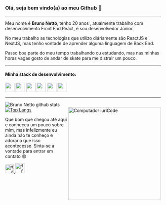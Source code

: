 ### Olá, seja bem vindo(a) ao meu Github  👋

----

Meu nome é **Bruno Netto**, tenho 20 anos , atualmente trabalho com desenvolvimento Front End React, e sou desenvolvedor Júnior.

No meu trabalho as tecnologias que utilizo diáriamente são ReactJS e NextJS, mas tenho vontade de aprender alguma linguagem de Back End.

Passo boa parte do meu tempo trabalhando ou estudando, mas nas minhas horas vagas gosto de andar de skate para me distrair um pouco.

----

#### Minha stack de desenvolvimento: 
<!-- <code><img height="32" src="https://raw.githubusercontent.com/github/explore/80688e429a7d4ef2fca1e82350fe8e3517d3494d/topics/html/html.png" alt="HTML5"/></code>
<code><img height="32" src="https://raw.githubusercontent.com/github/explore/80688e429a7d4ef2fca1e82350fe8e3517d3494d/topics/css/css.png" alt="CSS"/></code>
<code><img height="32" src="https://raw.githubusercontent.com/github/explore/80688e429a7d4ef2fca1e82350fe8e3517d3494d/topics/javascript/javascript.png"></code>
<code><img height="32" src="https://raw.githubusercontent.com/github/explore/80688e429a7d4ef2fca1e82350fe8e3517d3494d/topics/react/react.png"></code>
<code><img height="32" src="https://raw.githubusercontent.com/github/explore/80688e429a7d4ef2fca1e82350fe8e3517d3494d/topics/mysql/mysql.png"></code>
<code><img height="32" src="https://raw.githubusercontent.com/github/explore/80688e429a7d4ef2fca1e82350fe8e3517d3494d/topics/git/git.png"></code>
<code><img height="32" src="https://raw.githubusercontent.com/github/explore/80688e429a7d4ef2fca1e82350fe8e3517d3494d/topics/terminal/terminal.png"></code>
<code><img height="32" src="https://dashboard.snapcraft.io/site_media/appmedia/2018/04/twitter-card-icon.png" alt="Insomnia"/></code>
<code><img height="32" src="https://cdn3.iconfinder.com/data/icons/inficons/512/github.png" alt="GitHub"/></code> -->

<div>
<img height="30em" src="https://img.shields.io/badge/HTML5-E34F26?style=for-the-badge&logo=html5&logoColor=white">
<img height="30em" src="https://img.shields.io/badge/CSS3-1572B6?style=for-the-badge&logo=css3&logoColor=white">
<img height="30em" src="https://img.shields.io/badge/JavaScript-F7DF1E?style=for-the-badge&logo=javascript&logoColor=black">
<img height="30em" src="https://img.shields.io/badge/React-20232A?style=for-the-badge&logo=react&logoColor=61DAFB">
<img height="30em" src="https://img.shields.io/badge/React_Native-20232A?style=for-the-badge&logo=react&logoColor=61DAFB">
<img height="30em" src="https://img.shields.io/badge/styled--components-DB7093?style=for-the-badge&logo=styled-components&logoColor=white">
</div>

----

![Bruno Netto github stats](https://github-readme-stats.vercel.app/api?username=nettobruno&show_icons=true&theme=onedark)
<br>
[![Top Langs](https://github-readme-stats.vercel.app/api/top-langs/?username=nettobruno&layout=compact&theme=onedark)](https://github.com/anuraghazra/github-readme-stats)
<img src="https://raw.githubusercontent.com/MicaelliMedeiros/micaellimedeiros/master/image/computer-illustration.png" min-width="3            00px" max-width="300px" width="300px" align="right" alt="Computador iuriCode">

<p align="left">Que bom que chegou até aqui e conheceu um pouco sobre mim, mas infelizmente eu ainda não te conheço e adoraria que isso acontecesse. Sinta-se a vontade para entrar em contato 😄</p>

<a href="https://www.linkedin.com/in/bruno-netto-77434b187/">
  <code><img alt="My linkedin" width="28" src="https://www.flaticon.com/svg/static/icons/svg/1383/1383262.svg" /></code>
</a>

<a href="mailto:brunonettomac@outlook.com">
  <code><img alt="My e-mail" width="32" src="https://www.flaticon.com/svg/static/icons/svg/324/324123.svg" /></code>
</a>
<br>
